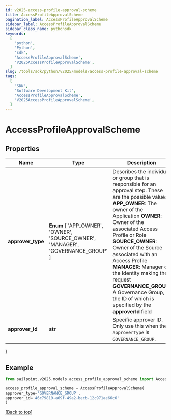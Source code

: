 ```yaml
---
id: v2025-access-profile-approval-scheme
title: AccessProfileApprovalScheme
pagination_label: AccessProfileApprovalScheme
sidebar_label: AccessProfileApprovalScheme
sidebar_class_name: pythonsdk
keywords:
  [
    'python',
    'Python',
    'sdk',
    'AccessProfileApprovalScheme',
    'V2025AccessProfileApprovalScheme',
  ]
slug: /tools/sdk/python/v2025/models/access-profile-approval-scheme
tags:
  [
    'SDK',
    'Software Development Kit',
    'AccessProfileApprovalScheme',
    'V2025AccessProfileApprovalScheme',
  ]
---
```


# AccessProfileApprovalScheme

## Properties

| Name | Type | Description | Notes |
| --- | --- | --- | --- |
| **approver_type** | **Enum** [ 'APP_OWNER', 'OWNER', 'SOURCE_OWNER', 'MANAGER', 'GOVERNANCE_GROUP' ] | Describes the individual or group that is responsible for an approval step. These are the possible values: **APP_OWNER**: The owner of the Application **OWNER**: Owner of the associated Access Profile or Role **SOURCE_OWNER**: Owner of the Source associated with an Access Profile **MANAGER**: Manager of the Identity making the request **GOVERNANCE_GROUP**: A Governance Group, the ID of which is specified by the **approverId** field | [optional] |
| **approver_id** | **str** | Specific approver ID. Only use this when the `approverType` is `GOVERNANCE_GROUP`. | [optional] |

}

## Example

```python
from sailpoint.v2025.models.access_profile_approval_scheme import AccessProfileApprovalScheme

access_profile_approval_scheme = AccessProfileApprovalScheme(
approver_type='GOVERNANCE_GROUP',
approver_id='46c79819-a69f-49a2-becb-12c971ae66c6'
)

```

[[Back to top]](#)
